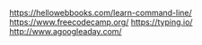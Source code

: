 https://hellowebbooks.com/learn-command-line/
https://www.freecodecamp.org/
https://typing.io/
http://www.agoogleaday.com/
